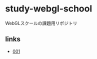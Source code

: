 # study-webgl-school
WebGLスクールの課題用リポジトリ

## links
- [001](https://httky.github.io/study-webgl-school/001/index.html)
